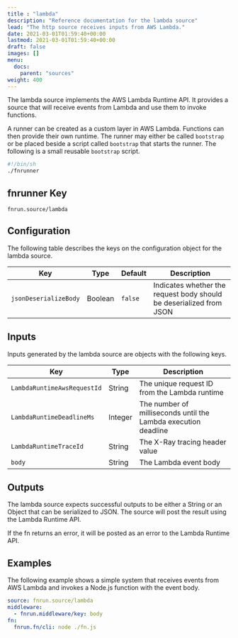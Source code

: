 ```yaml
---
title : "lambda"
description: "Reference documentation for the lambda source"
lead: "The http source receives inputs from AWS Lambda."
date: 2021-03-01T01:59:40+00:00
lastmod: 2021-03-01T01:59:40+00:00
draft: false
images: []
menu:
  docs:
    parent: "sources"
weight: 400
---
```


The lambda source implements the AWS Lambda Runtime API. It provides a source
that will receive events from Lambda and use them to invoke functions.

A runner can be created as a custom layer in AWS Lambda. Functions can then 
provide their own runtime. The runner may either be called `bootstrap` or be
placed beside a script called `bootstrap` that starts the runner. The following
is a small reusable `bootstrap` script.

```sh
#!/bin/sh
./fnrunner
```

## fnrunner Key
`fnrun.source/lambda`

## Configuration
The following table describes the keys on the configuration object for the 
lambda source.

| Key                   | Type    | Default | Description                                                         |
|-----------------------|---------|---------|---------------------------------------------------------------------|
| `jsonDeserializeBody` | Boolean | `false` | Indicates whether the request body should be deserialized from JSON |

## Inputs
Inputs generated by the lambda source are objects with the following keys.

| Key                         | Type    | Description                                                    |
|-----------------------------|---------|----------------------------------------------------------------|
| `LambdaRuntimeAwsRequestId` | String  | The unique request ID from the Lambda runtime                  |
| `LambdaRuntimeDeadlineMs`   | Integer | The number of milliseconds until the Lambda execution deadline |
| `LambdaRuntimeTraceId`      | String  | The X-Ray tracing header value                                 |
| `body`                      | String  | The Lambda event body                                          |

## Outputs
The lambda source expects successful outputs to be either a String or an Object
that can be serialized to JSON. The source will post the result using the Lambda
Runtime API.

If the fn returns an error, it will be posted as an error to the Lambda Runtime
API.

## Examples
The following example shows a simple system that receives events from AWS Lambda
and invokes a Node.js function with the event body.

```yaml
source: fnrun.source/lambda
middleware:
  - fnrun.middleware/key: body
fn:
  fnrun.fn/cli: node ./fn.js
```
